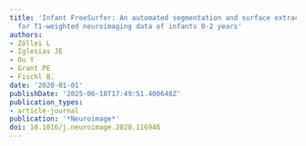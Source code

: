 ```yaml
---
title: 'Infant FreeSurfer: An automated segmentation and surface extraction pipeline
  for T1-weighted neuroimaging data of infants 0-2 years'
authors:
- Zöllei L
- Iglesias JE
- Ou Y
- Grant PE
- Fischl B.
date: '2020-01-01'
publishDate: '2025-06-18T17:49:51.400648Z'
publication_types:
- article-journal
publication: '*Neuroimage*'
doi: 10.1016/j.neuroimage.2020.116946
---
```

